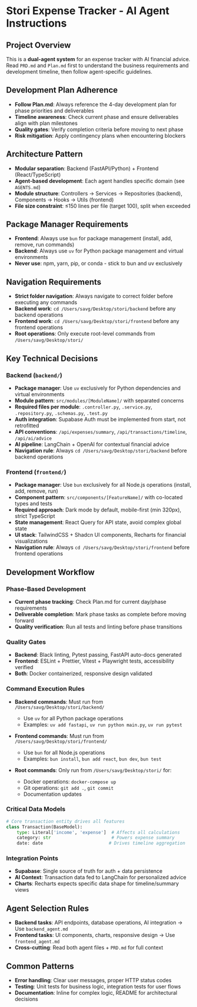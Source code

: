 # Stori Expense Tracker - AI Agent Instructions

## Project Overview

This is a **dual-agent system** for an expense tracker with AI financial advice. Read `PRD.md` and `Plan.md` first to understand the business requirements and development timeline, then follow agent-specific guidelines.

## Development Plan Adherence

- **Follow Plan.md**: Always reference the 4-day development plan for phase priorities and deliverables
- **Timeline awareness**: Check current phase and ensure deliverables align with plan milestones
- **Quality gates**: Verify completion criteria before moving to next phase
- **Risk mitigation**: Apply contingency plans when encountering blockers

## Architecture Pattern

- **Modular separation**: Backend (FastAPI/Python) + Frontend (React/TypeScript)
- **Agent-based development**: Each agent handles specific domain (see `AGENTS.md`)
- **Module structure**: Controllers → Services → Repositories (backend), Components → Hooks → Utils (frontend)
- **File size constraint**: ≤150 lines per file (target 100), split when exceeded

## Package Manager Requirements

- **Frontend**: Always use `bun` for package management (install, add, remove, run commands)
- **Backend**: Always use `uv` for Python package management and virtual environments
- **Never use**: npm, yarn, pip, or conda - stick to bun and uv exclusively

## Navigation Requirements

- **Strict folder navigation**: Always navigate to correct folder before executing any commands
- **Backend work**: `cd /Users/savg/Desktop/stori/backend` before any backend operations
- **Frontend work**: `cd /Users/savg/Desktop/stori/frontend` before any frontend operations
- **Root operations**: Only execute root-level commands from `/Users/savg/Desktop/stori/`

## Key Technical Decisions

### Backend (`backend/`)

- **Package manager**: Use `uv` exclusively for Python dependencies and virtual environments
- **Module pattern**: `src/modules/[ModuleName]/` with separated concerns
- **Required files per module**: `.controller.py`, `.service.py`, `.repository.py`, `.schemas.py`, `.test.py`
- **Auth integration**: Supabase Auth must be implemented from start, not retrofitted
- **API conventions**: `/api/expenses/summary`, `/api/transactions/timeline`, `/api/ai/advice`
- **AI pipeline**: LangChain + OpenAI for contextual financial advice
- **Navigation rule**: Always `cd /Users/savg/Desktop/stori/backend` before backend operations

### Frontend (`frontend/`)

- **Package manager**: Use `bun` exclusively for all Node.js operations (install, add, remove, run)
- **Component pattern**: `src/components/[FeatureName]/` with co-located types and tests
- **Required approach**: Dark mode by default, mobile-first (min 320px), strict TypeScript
- **State management**: React Query for API state, avoid complex global state
- **UI stack**: TailwindCSS + Shadcn UI components, Recharts for financial visualizations
- **Navigation rule**: Always `cd /Users/savg/Desktop/stori/frontend` before frontend operations

## Development Workflow

### Phase-Based Development

- **Current phase tracking**: Check Plan.md for current day/phase requirements
- **Deliverable completion**: Mark phase tasks as complete before moving forward
- **Quality verification**: Run all tests and linting before phase transitions

### Quality Gates

- **Backend**: Black linting, Pytest passing, FastAPI auto-docs generated
- **Frontend**: ESLint + Prettier, Vitest + Playwright tests, accessibility verified
- **Both**: Docker containerized, responsive design validated

### Command Execution Rules

- **Backend commands**: Must run from `/Users/savg/Desktop/stori/backend/`

  - Use `uv` for all Python package operations
  - Examples: `uv add fastapi`, `uv run python main.py`, `uv run pytest`

- **Frontend commands**: Must run from `/Users/savg/Desktop/stori/frontend/`

  - Use `bun` for all Node.js operations
  - Examples: `bun install`, `bun add react`, `bun dev`, `bun test`

- **Root commands**: Only run from `/Users/savg/Desktop/stori/` for:
  - Docker operations: `docker-compose up`
  - Git operations: `git add .`, `git commit`
  - Documentation updates

### Critical Data Models

```python
# Core transaction entity drives all features
class Transaction(BaseModel):
    type: Literal['income', 'expense']  # Affects all calculations
    category: str                       # Powers expense summary
    date: date                         # Drives timeline aggregation
```

### Integration Points

- **Supabase**: Single source of truth for auth + data persistence
- **AI Context**: Transaction data fed to LangChain for personalized advice
- **Charts**: Recharts expects specific data shape for timeline/summary views

## Agent Selection Rules

- **Backend tasks**: API endpoints, database operations, AI integration → Use `backend_agent.md`
- **Frontend tasks**: UI components, charts, responsive design → Use `frontend_agent.md`
- **Cross-cutting**: Read both agent files + `PRD.md` for full context

## Common Patterns

- **Error handling**: Clear user messages, proper HTTP status codes
- **Testing**: Unit tests for business logic, integration tests for user flows
- **Documentation**: Inline for complex logic, README for architectural decisions
